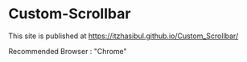# Custom-Scrollbar




This site is published at https://itzhasibul.github.io/Custom_Scrollbar/




Recommended Browser : "Chrome" 
